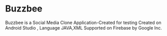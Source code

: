 # Buzzbee
Buzzbee is a Social Media Clone Application-Created for testing 
Created on Android Studio , Language JAVA,XML
Supported on Firebase by Google Inc.
